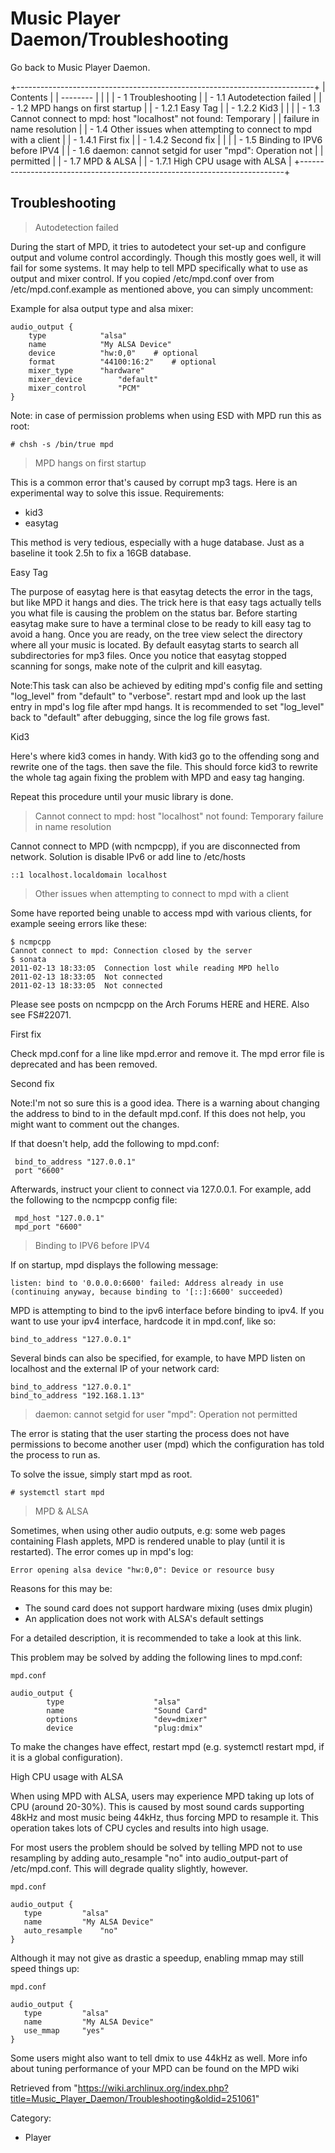 Music Player Daemon/Troubleshooting
===================================

Go back to Music Player Daemon.

+--------------------------------------------------------------------------+
| Contents                                                                 |
| --------                                                                 |
|                                                                          |
| -   1 Troubleshooting                                                    |
|     -   1.1 Autodetection failed                                         |
|     -   1.2 MPD hangs on first startup                                   |
|         -   1.2.1 Easy Tag                                               |
|         -   1.2.2 Kid3                                                   |
|                                                                          |
|     -   1.3 Cannot connect to mpd: host "localhost" not found: Temporary |
|         failure in name resolution                                       |
|     -   1.4 Other issues when attempting to connect to mpd with a client |
|         -   1.4.1 First fix                                              |
|         -   1.4.2 Second fix                                             |
|                                                                          |
|     -   1.5 Binding to IPV6 before IPV4                                  |
|     -   1.6 daemon: cannot setgid for user "mpd": Operation not          |
|         permitted                                                        |
|     -   1.7 MPD & ALSA                                                   |
|         -   1.7.1 High CPU usage with ALSA                               |
+--------------------------------------------------------------------------+

Troubleshooting
---------------

> Autodetection failed

During the start of MPD, it tries to autodetect your set-up and
configure output and volume control accordingly. Though this mostly goes
well, it will fail for some systems. It may help to tell MPD
specifically what to use as output and mixer control. If you copied
/etc/mpd.conf over from /etc/mpd.conf.example as mentioned above, you
can simply uncomment:

Example for alsa output type and alsa mixer:

    audio_output {
    	type			"alsa"
    	name			"My ALSA Device"
    	device			"hw:0,0"	# optional
    	format			"44100:16:2"	# optional
    	mixer_type		"hardware"
    	mixer_device		"default"
    	mixer_control		"PCM"
    }

Note: in case of permission problems when using ESD with MPD run this as
root:

    # chsh -s /bin/true mpd

> MPD hangs on first startup

This is a common error that's caused by corrupt mp3 tags. Here is an
experimental way to solve this issue. Requirements:

-   kid3
-   easytag

This method is very tedious, especially with a huge database. Just as a
baseline it took 2.5h to fix a 16GB database.

Easy Tag

The purpose of easytag here is that easytag detects the error in the
tags, but like MPD it hangs and dies. The trick here is that easy tags
actually tells you what file is causing the problem on the status bar.
Before starting easytag make sure to have a terminal close to be ready
to kill easy tag to avoid a hang. Once you are ready, on the tree view
select the directory where all your music is located. By default easytag
starts to search all subdirectories for mp3 files. Once you notice that
easytag stopped scanning for songs, make note of the culprit and kill
easytag.

Note:This task can also be achieved by editing mpd's config file and
setting "log_level" from "default" to "verbose". restart mpd and look up
the last entry in mpd's log file after mpd hangs. It is recommended to
set "log_level" back to "default" after debugging, since the log file
grows fast.

Kid3

Here's where kid3 comes in handy. With kid3 go to the offending song and
rewrite one of the tags. then save the file. This should force kid3 to
rewrite the whole tag again fixing the problem with MPD and easy tag
hanging.

Repeat this procedure until your music library is done.

> Cannot connect to mpd: host "localhost" not found: Temporary failure in name resolution

Cannot connect to MPD (with ncmpcpp), if you are disconnected from
network. Solution is disable IPv6 or add line to /etc/hosts

    ::1 localhost.localdomain localhost

> Other issues when attempting to connect to mpd with a client

Some have reported being unable to access mpd with various clients, for
example seeing errors like these:

    $ ncmpcpp
    Cannot connect to mpd: Connection closed by the server
    $ sonata
    2011-02-13 18:33:05  Connection lost while reading MPD hello
    2011-02-13 18:33:05  Not connected
    2011-02-13 18:33:05  Not connected

Please see posts on ncmpcpp on the Arch Forums HERE and HERE. Also see
FS#22071.

First fix

Check mpd.conf for a line like mpd.error and remove it. The mpd error
file is deprecated and has been removed.

Second fix

Note:I'm not so sure this is a good idea. There is a warning about
changing the address to bind to in the default mpd.conf. If this does
not help, you might want to comment out the changes.

If that doesn't help, add the following to mpd.conf:

     bind_to_address "127.0.0.1"
     port "6600"

Afterwards, instruct your client to connect via 127.0.0.1. For example,
add the following to the ncmpcpp config file:

     mpd_host "127.0.0.1"
     mpd_port "6600"

> Binding to IPV6 before IPV4

If on startup, mpd displays the following message:

    listen: bind to '0.0.0.0:6600' failed: Address already in use (continuing anyway, because binding to '[::]:6600' succeeded)

MPD is attempting to bind to the ipv6 interface before binding to ipv4.
If you want to use your ipv4 interface, hardcode it in mpd.conf, like
so:

    bind_to_address "127.0.0.1"

Several binds can also be specified, for example, to have MPD listen on
localhost and the external IP of your network card:

    bind_to_address "127.0.0.1"
    bind_to_address "192.168.1.13"

> daemon: cannot setgid for user "mpd": Operation not permitted

The error is stating that the user starting the process does not have
permissions to become another user (mpd) which the configuration has
told the process to run as.

To solve the issue, simply start mpd as root.

    # systemctl start mpd

> MPD & ALSA

Sometimes, when using other audio outputs, e.g: some web pages
containing Flash applets, MPD is rendered unable to play (until it is
restarted). The error comes up in mpd's log:

    Error opening alsa device "hw:0,0": Device or resource busy

Reasons for this may be:

-   The sound card does not support hardware mixing (uses dmix plugin)
-   An application does not work with ALSA's default settings

For a detailed description, it is recommended to take a look at this
link.

This problem may be solved by adding the following lines to mpd.conf:

    mpd.conf

    audio_output {
            type                    "alsa"
            name                    "Sound Card"
            options                 "dev=dmixer"
            device                  "plug:dmix"

To make the changes have effect, restart mpd (e.g.
systemctl restart mpd, if it is a global configuration).

High CPU usage with ALSA

When using MPD with ALSA, users may experience MPD taking up lots of CPU
(around 20-30%). This is caused by most sound cards supporting 48kHz and
most music being 44kHz, thus forcing MPD to resample it. This operation
takes lots of CPU cycles and results into high usage.

For most users the problem should be solved by telling MPD not to use
resampling by adding auto_resample "no" into audio_output-part of
/etc/mpd.conf. This will degrade quality slightly, however.

    mpd.conf

    audio_output {
       type			"alsa"
       name			"My ALSA Device"
       auto_resample	"no"
    }

Although it may not give as drastic a speedup, enabling mmap may still
speed things up:

    mpd.conf

    audio_output {
       type			"alsa"
       name			"My ALSA Device"
       use_mmap		"yes"
    }

Some users might also want to tell dmix to use 44kHz as well. More info
about tuning performance of your MPD can be found on the MPD wiki

Retrieved from
"https://wiki.archlinux.org/index.php?title=Music_Player_Daemon/Troubleshooting&oldid=251061"

Category:

-   Player
